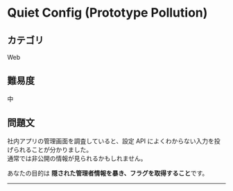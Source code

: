 # Quiet Config (Prototype Pollution)

## カテゴリ
Web

## 難易度
中

## 問題文
社内アプリの管理画面を調査していると、設定 API によくわからない入力を投げられることが分かりました。  
通常では非公開の情報が見られるかもしれません。

あなたの目的は **隠された管理者情報を暴き、フラグを取得すること**です。

---
